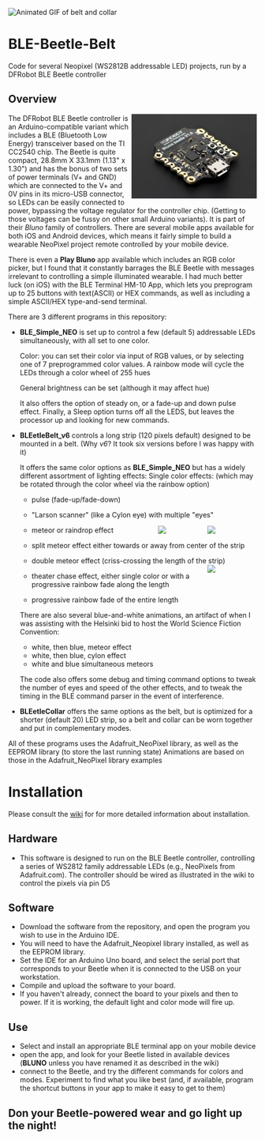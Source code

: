 ![Animated GIF of belt and collar](https://github.com/KPRoche/BLE-Beetle-Belt/blob/master/images/BLE%20Beetle%20Belt-Collar.gif?raw=true)
      
# BLE-Beetle-Belt
Code for several Neopixel (WS2812B addressable LED) projects, run by  a DFRobot BLE Beetle controller

## Overview

<img src="https://github.com/KPRoche/BLE-Beetle-Belt/blob/master/images/BLEBeetle.jpg" align=right> The DFRobot BLE Beetle controller is an Arduino-compatible variant which includes a BLE (Bluetooth Low Energy) transceiver based on the 
TI CC2540 chip.  The Beetle is quite compact, 28.8mm X 33.1mm (1.13" x 1.30") and has the bonus of two sets of power terminals 
(V+ and GND) which are connected to the V+ and 0V pins in its micro-USB connector, so LEDs can be easily connected to power, 
bypassing the voltage regulator for the controller chip. (Getting to those voltages can be fussy on other small Arduino variants).
It is part of their *Bluno* family of controllers. There are several mobile apps available for both iOS and Android devices, which means 
it fairly simple to build a wearable NeoPixel project remote controlled by your mobile device.

There is even a **Play Bluno** app available which includes an RGB color picker, but I found that it constantly barrages the BLE Beetle with
messages irrelevant to controlling a simple illuminated wearable. I had much better luck (on iOS) with the BLE Terminal HM-10 App, which 
lets you preprogram up to 25 buttons with text(ASCII) or HEX commands, as well as including a simple ASCII/HEX type-and-send terminal.

There are 3 different programs in this repository:

* **BLE_Simple_NEO** is set up to control a few (default 5) addressable LEDs simultaneously, with all set to one color. 

   Color: you can set their color via input of RGB values, or by selecting one of 7 preprogrammed color values. 
   A rainbow mode will cycle the LEDs through a color wheel of 255 hues
 
   General brightness can be set (although it may affect hue)
 
   It also offers the option of steady on, or a fade-up and down pulse effect.
   Finally, a Sleep option turns off all the LEDS, but leaves the processor up and looking for new commands.
   
* **BLEetleBelt_v6** controls a long strip (120 pixels default) designed to be mounted in a belt. (Why *v6*? It took six versions before I was happy with it)

  It offers the same color options as **BLE_Simple_NEO** but has a widely different assortment of lighting effects:
  Single color effects: (which may be rotated through the color wheel via the rainbow option)
  + pulse (fade-up/fade-down)
  + "Larson scanner" (like a Cylon eye) with multiple "eyes"
  + meteor or raindrop effect   <img src="https://github.com/KPRoche/BLE-Beetle-Belt/blob/master/images/split-in.gif" align=right width='100px' alt-text='inward split meteor animation'><img src="https://github.com/KPRoche/BLE-Beetle-Belt/blob/master/images/split-out.gif" align=right alt-text='outward split meTeor animation' width='100px'>
  + split meteor effect either towards or away from center of the strip 
  + double meteor effect (criss-crossing the length of the strip)<img src="https://github.com/KPRoche/BLE-Beetle-Belt/blob/master/images/double-meteor.gif" align=right alt-text='double meteor animation' width='100px'>
  
  
  
  + theater chase effect, either single color or with a progressive rainbow fade along the length
  + progressive rainbow fade of the entire length
  
  There are also several blue-and-white animations, an artifact of when I was assisting with the Helsinki bid to host 
  the World Science Fiction Convention:
  + white, then blue, meteor effect
  + white, then blue, cylon effect
  + white and blue simultaneous meteors
  
  The code also offers some debug and timing command options to tweak the number of eyes and speed of the other effects, 
  and to tweak the timing in the BLE command parser in the event of interference.
 
* **BLEetleCollar** offers the same options as the belt, but is optimized for a shorter (default 20) LED strip, so a belt and 
collar can be worn together and put in complementary modes.
 
All of these programs uses the Adafruit_NeoPixel library, as well as the EEPROM library (to store the last running state)
  Animations are based on those in the Adafruit_NeoPixel library examples
  
# Installation
Please consult the <a href='https://github.com/KPRoche/BLE-Beetle-Belt/wiki'>wiki</a> for for more detailed information about installation.

## Hardware
+ This software is designed to run on the BLE Beetle controller, controlling a series of WS2812 family addressable LEDs (e.g., NeoPixels from Adafruit.com). The controller should be wired as illustrated in the wiki to control the pixels via pin D5
## Software
+ Download the software from the repository, and open the program you wish to use in the Arduino IDE. 
+ You will need to have the Adafruit_Neopixel library installed, as well as the EEPROM library.
+ Set the IDE for an Arduino Uno board, and select the serial port that corresponds to your Beetle when it is connected to the USB on your workstation.
+ Compile and upload the software to your board.
+ If you haven't already, connect the board to your pixels and then to power. If it is working, the default light and color mode will fire up.
## Use
+ Select and install an appropriate BLE terminal app on your mobile device
+ open the app, and look for your Beetle listed in available devices (**BLUNO** unless you have renamed it as described in the wiki)
+ connect to the Beetle, and try the different commands for colors and modes. Experiment to find what you like best (and, if available, program the shortcut buttons in your app to make it easy to get to them)

## Don your Beetle-powered wear and go light up the night!

